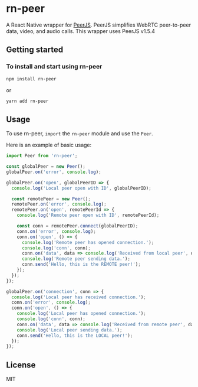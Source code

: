 # rn-peer

A React Native wrapper for [PeerJS](https://peerjs.com/). PeerJS simplifies WebRTC peer-to-peer data, video, and audio calls.
This wrapper uses PeerJS v1.5.4

## Getting started

### To install and start using rn-peer

```sh
npm install rn-peer
```

or

```sh
yarn add rn-peer
```

## Usage

To use rn-peer, `import` the `rn-peer` module and use the `Peer`.

Here is an example of basic usage:

```js
import Peer from 'rn-peer';

const globalPeer = new Peer();
globalPeer.on('error', console.log);

globalPeer.on('open', globalPeerID => {
  console.log('Local peer open with ID', globalPeerID);

  const remotePeer = new Peer();
  remotePeer.on('error', console.log);
  remotePeer.on('open', remotePeerId => {
    console.log('Remote peer open with ID', remotePeerId);

    const conn = remotePeer.connect(globalPeerID);
    conn.on('error', console.log);
    conn.on('open', () => {
      console.log('Remote peer has opened connection.');
      console.log('conn', conn);
      conn.on('data', data => console.log('Received from local peer', data));
      console.log('Remote peer sending data.');
      conn.send('Hello, this is the REMOTE peer!');
    });
  });
});

globalPeer.on('connection', conn => {
  console.log('Local peer has received connection.');
  conn.on('error', console.log);
  conn.on('open', () => {
    console.log('Local peer has opened connection.');
    console.log('conn', conn);
    conn.on('data', data => console.log('Received from remote peer', data));
    console.log('Local peer sending data.');
    conn.send('Hello, this is the LOCAL peer!');
  });
});

```

## License

MIT
